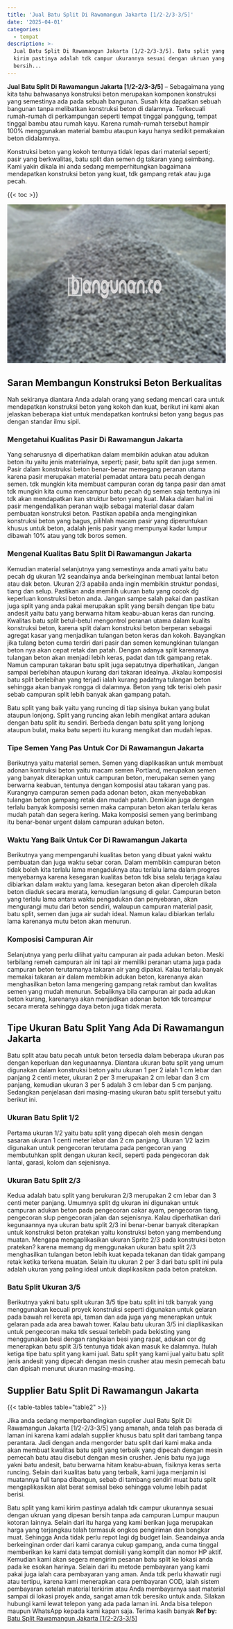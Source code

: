 ```yaml
---
title: 'Jual Batu Split Di Rawamangun Jakarta [1/2-2/3-3/5]'
date: '2025-04-01'
categories:
  - tempat
description: >-
  Jual Batu Split Di Rawamangun Jakarta [1/2-2/3-3/5]. Batu split yang kami
  kirim pastinya adalah tdk campur ukurannya sesuai dengan ukruan yang dipesan
  bersih...
---
```


**Jual Batu Split Di Rawamangun Jakarta \[1/2-2/3-3/5\]** – Sebagaimana yang kita tahu bahwasanya konstruksi beton merupakan komponen konstruksi yang semestinya ada pada sebuah bangunan. Susah kita dapatkan sebuah bangunan tanpa melibatkan konstruksi beton di dalamnya. Terkecuali rumah-rumah di perkampungan seperti tempat tinggal panggung, tempat tinggal bambu atau rumah kayu. Karena rumah-rumah tersebut hampir 100% menggunakan material bambu ataupun kayu hanya sedikit pemakaian beton didalamnya.

Konstruksi beton yang kokoh tentunya tidak lepas dari material seperti; pasir yang berkwalitas, batu split dan semen dg takaran yang seimbang. Kami yakin dikala ini anda sedang memperhitungkan bagaimana mendapatkan konstruksi beton yang kuat, tdk gampang retak atau juga pecah.

{{< toc >}}

![Jual Batu Split Di Rawamangun Jakarta [1/2-2/3-3/5]](/images/jual-batu-split-16.png)

## Saran Membangun Konstruksi Beton Berkualitas

Nah sekiranya diantara Anda adalah orang yang sedang mencari cara untuk mendapatkan konstruksi beton yang kokoh dan kuat, berikut ini kami akan jelaskan beberapa kiat untuk mendapatkan kontruksi beton yang bagus pas dengan standar ilmu sipil.

### Mengetahui Kualitas Pasir Di Rawamangun Jakarta

Yang seharusnya di diperhatikan dalam membikin adukan atau adukan beton itu yaitu jenis materialnya, seperti; pasir, batu split dan juga semen. Pasir dalam konstruksi beton benar-benar memegang peranan utama karena pasir merupakan material pemadat antara batu pecah dengan semen. tdk mungkin kita membuat campuran coran dg tanpa pasir dan amat tdk mungkin kita cuma mencampur batu pecah dg semen saja tentunya ini tdk akan mendapatkan kan struktur beton yang kuat. Maka dalam hal ini pasir mengendalikan peranan wajib sebagai material dasar dalam pembuatan konstruksi beton. Pastikan apabila anda menginginkan konstruksi beton yang bagus, pilihlah macam pasir yang diperuntukan khusus untuk beton, adalah jenis pasir yang mempunyai kadar lumpur dibawah 10% atau yang tdk boros semen.

### Mengenal Kualitas Batu Split Di Rawamangun Jakarta

Kemudian material selanjutnya yang semestinya anda amati yaitu batu pecah dg ukuran 1/2 seandainya anda berkeinginan membuat lantai beton atau dak beton. Ukuran 2/3 apabila anda ingin membikin struktur pondasi, tiang dan selup. Pastikan anda memilih ukuran batu yang cocok dg keperluan konstruksi beton anda. Jangan sampe salah pakai dan pastikan juga split yang anda pakai merupakan split yang bersih dengan tipe batu andesit yaitu batu yang berwarna hitam keabu-abuan keras dan runcing. Kwalitas batu split betul-betul mengontrol peranan utama dalam kualits konstruksi beton, karena split dalam konstruksi beton berperan sebagai agregat kasar yang menjadikan tulangan beton keras dan kokoh. Bayangkan jika tulang beton cuma terdiri dari pasir dan semen kemungkinan tulangan beton nya akan cepat retak dan patah. Dengan adanya split karenanya tulangan beton akan menjadi lebih keras, padat dan tdk gampang retak. Namun campuran takaran batu split juga sepatutnya diperhatikan, Jangan sampai berlebihan ataupun kurang dari takaran idealnya. Jikalau komposisi batu split berlebihan yang terjadi ialah kurang padatnya tulangan beton sehingga akan banyak rongga di dalamnya. Beton yang tdk terisi oleh pasir sebab campuran split lebih banyak akan gampang patah.

Batu split yang baik yaitu yang runcing di tiap sisinya bukan yang bulat ataupun lonjong. Split yang runcing akan lebih mengikat antara adukan dengan batu split itu sendiri. Berbeda dengan batu split yang lonjong ataupun bulat, maka batu seperti itu kurang mengikat dan mudah lepas.

### Tipe Semen Yang Pas Untuk Cor Di Rawamangun Jakarta

Berikutnya yaitu material semen. Semen yang diaplikasikan untuk membuat adonan kontruksi beton yaitu macam semen Portland, merupakan semen yang banyak diterapkan untuk campuran beton, merupakan semen yang berwarna keabuan, tentunya dengan komposisi atau takaran yang pas. Kurangnya campuran semen pada adonan beton, akan menyebabkan tulangan beton gampang retak dan mudah patah. Demikian juga dengan terlalu banyak komposisi semen maka campuran beton akan terlalu keras mudah patah dan segera kering. Maka komposisi semen yang berimbang itu benar-benar urgent dalam campuran adukan beton.

### Waktu Yang Baik Untuk Cor Di Rawamangun Jakarta

Berikutnya yang mempengaruhi kualitas beton yang dibuat yakni waktu pembuatan dan juga waktu sebar coran. Dalam membikin campuran beton tidak boleh kita terlalu lama mengaduknya atau terlalu lama dalam progres menyebarnya karena kesegaran kualitas beton tdk bisa selalu terjaga kalau dibiarkan dalam waktu yang lama. kesegaran beton akan diperoleh dikala beton diaduk secara merata, kemudian langsung di gelar. Campuran beton yang terlalu lama antara waktu pengadukan dan penyebaran, akan mengurangi mutu dari beton sendiri, walaupun campuran material pasir, batu split, semen dan juga air sudah ideal. Namun kalau dibiarkan terlalu lama karenanya mutu beton akan menurun.

### Komposisi Campuran Air

Selanjutnya yang perlu dilihat yaitu campuran air pada adukan beton. Meski terbilang remeh campuran air ini tapi air memiliki peranan utama juga pada campuran beton terutamanya takaran air yang dipakai. Kalau terlalu banyak memakai takaran air dalam membikin adukan beton, karenanya akan menghasilkan beton lama mengering gampang retak rambut dan kwalitas semen yang mudah menurun. Sebaliknya bila campuran air pada adukan beton kurang, karenanya akan menjadikan adonan beton tdk tercampur secara merata sehingga daya beton juga tidak merata.

## Tipe Ukuran Batu Split Yang Ada Di Rawamangun Jakarta

Batu split atau batu pecah untuk beton tersedia dalam beberapa ukuran pas dengan keperluan dan kegunaannya. Diantara ukuran batu split yang umum digunakan dalam konstruksi beton yaitu ukuran 1 per 2 ialah 1 cm lebar dan panjang 2 centi meter, ukuran 2 per 3 merupakan 2 cm lebar dan 3 cm panjang, kemudian ukuran 3 per 5 adalah 3 cm lebar dan 5 cm panjang. Sedangkan penjelasan dari masing-masing ukuran batu split tersebut yaitu berikut ini.

### Ukuran Batu Split 1/2

Pertama ukuran 1/2 yaitu batu split yang dipecah oleh mesin dengan sasaran ukuran 1 centi meter lebar dan 2 cm panjang. Ukuran 1/2 lazim digunakan untuk pengecoran terutama pada pengecoran yang membutuhkan split dengan ukuran kecil, seperti pada pengecoran dak lantai, garasi, kolom dan sejenisnya.

### Ukuran Batu Split 2/3

Kedua adalah batu split yang berukuran 2/3 merupakan 2 cm lebar dan 3 centi meter panjang. Umumnya split dg ukuran ini digunakan untuk campuran adukan beton pada pengecoran cakar ayam, pengecoran tiang, pengecoran slup pengecoran jalan dan sejenisnya. Kalau diperhatikan dari kegunaannya nya ukuran batu split 2/3 ini benar-benar banyak diterapkan untuk konstruksi beton pratekan yaitu konstruksi beton yang membendung muatan. Mengapa mengaplikasikan ukuran Sprite 2/3 pada konstruksi beton pratekan? karena memang dg menggunakan ukuran batu split 2/3 menghasilkan tulangan beton lebih kuat kepada tekanan dan tidak gampang retak ketika terkena muatan. Selain itu ukuran 2 per 3 dari batu split ini pula adalah ukuran yang paling ideal untuk diaplikasikan pada beton pratekan.

### Batu Split Ukuran 3/5

Berikutnya yakni batu split ukuran 3/5 tipe batu split ini tdk banyak yang menggunakan kecuali proyek konstruksi seperti digunakan untuk gelaran pada bawah rel kereta api, taman dan ada juga yang menerapkan untuk gelaran pada ada area bawah tower. Kalau batu ukuran 3/5 ini diaplikasikan untuk pengecoran maka tdk sesuai terlebih pada bekisting yang menggunakan besi dengan rangkaian besi yang rapat, adukan cor dg menerapkan batu split 3/5 tentunya tidak akan masuk ke dalamnya. Itulah ketiga tipe batu split yang kami jual. Batu split yang kami jual yaitu batu split jenis andesit yang dipecah dengan mesin crusher atau mesin pemecah batu dan dipisah menurut ukuran masing-masing.

## Supplier Batu Split Di Rawamangun Jakarta

{{< table-tables table="table2" >}}

Jika anda sedang memperbandingkan supplier Jual Batu Split Di Rawamangun Jakarta \[1/2-2/3-3/5\] yang amanah, anda telah pas berada di laman ini karena kami adalah supplier khusus batu split dari tambang tanpa perantara. Jadi dengan anda mengorder batu split dari kami maka anda akan membuat kwalitas batu split yang terbaik yang dipecah dengan mesin pemecah batu atau disebut dengan mesin crusher. Jenis batu nya juga yakni batu andesit, batu berwarna hitam keabu-abuan, fisiknya keras serta runcing. Selain dari kualitas batu yang terbaik, kami juga menjamin isi muatannya full tanpa dibangun, sebab di tambang sendiri muat batu split mengaplikasikan alat berat semisal beko sehingga volume lebih padat berisi.

Batu split yang kami kirim pastinya adalah tdk campur ukurannya sesuai dengan ukruan yang dipesan bersih tanpa ada campuran Lumpur maupun kotoran lainnya. Selain dari itu harga yang kami berikan juga merupakan harga yang terjangkau telah termasuk ongkos pengiriman dan bongkar muat. Sehingga Anda tidak perlu repot lagi dg budget lain. Seandainya anda berkeinginan order dari kami caranya cukup gampang, anda cuma tinggal memberikan ke kami data tempat domisili yang komplit dan nomor HP aktif. Kemudian kami akan segera mengirim pesanan batu split ke lokasi anda pada ke esokan harinya. Selain dari itu metode pembayaran yang kami pakai juga ialah cara pembayaran yang aman. Anda tdk perlu khawatir rugi atau tertipu, karena kami menerapkan cara pembayaran COD, ialah sistem pembayaran setelah material terkirim atau Anda membayarnya saat material sampai di lokasi proyek anda, sangat aman tdk beresiko untuk anda. Silakan hubungi kami lewat telepon yang ada pada laman ini. Anda bisa telepon maupun WhatsApp kepada kami kapan saja. Terima kasih banyak
**Ref by:** [Batu Split Rawamangun Jakarta [1/2-2/3-3/5]](https://id.wikipedia.org/wiki/Batu)

